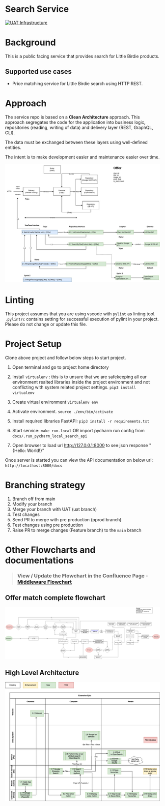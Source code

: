 # Search Service

[![UAT Infrastructure](https://github.com/little-birdie/middleware-v1/actions/workflows/uat-terraform.yml/badge.svg)](https://github.com/little-birdie/middleware-v1/actions/workflows/uat-terraform.yml)

# Background
This is a public facing service that provides search for Little Birdie products.

## Supported use cases

* Price matching service for Little Birdie search using HTTP REST.


# Approach

The service repo is based on a **Clean Architecture** approach. This approach segregates
the code for the application into business logic, repositories (reading, writing of data) and
delivery layer (REST, GraphQL, CLI). 

The data must be exchanged between these layers using well-defined entities.

The intent is to make development easier and maintenance easier over time.

![Doc](docs/extension_swimlane_approach.jpg)

# Linting
This project assumes that you are using vscode with `pylint` as linting tool. `.pylintrc` contains setting for successful execution of pylint in your project.
Please do not change or update this file.

# Project Setup
Clone above project and follow below steps to start project.

1. Open terminal and go to project home directory

2. Install `virtualenv` : this is to unsure that we are safekeeping all our environment realted libraries inside the project environment and not conflicting with system related project settings.
  `pip3 install virtualenv`

3. Create virtual environment
  `virtualenv env`

4. Activate environment.
  `source ./env/bin/activate`

5. Install required libraries FastAPI:
  `pip3 install -r requirements.txt`

6. Start service:
  `make run-local`
   OR
  import pycharm run config from `docs/.run_pycharm_local_search_api`

7. Open browser to load url http://127.0.0.1:8000 to see json response "{Hello: World!}"

Once server is started you can view the API documentation on below url:
`http://localhost:8000/docs`

# Branching strategy
1. Branch off from main
2. Modify your branch
3. Merge your branch with UAT (uat branch)
4. Test changes
5. Send PR to merge with pre production (pprod branch)
6. Test changes using pre production
7. Raise PR to merge changes (Feature branch) to the `main` branch

# Other Flowcharts and documentations
> ### View / Update the Flowchart in the Confluence Page - [Middleware Flowchart](https://littlebirdie.atlassian.net/wiki/spaces/LB/pages/3217850369/Middleware+Flowchart)

## Offer match complete flowchart
![Doc](docs/Extension_Search-Product-Match-Logic.jpg)

## High Level Architecture
![Doc](docs/Extension_Search-High_Level_Solution.jpg)

